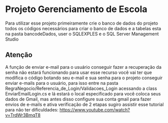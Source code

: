 # Projeto Gerenciamento de Escola 
Para utilizar esse projeto primeiramente crie o banco de dados do projeto todos os 
códigos necessários para criar o banco de dados e a tabelas esta na pasta bancodeDados,
user o SQLEXPLES e o SQL Server Management Studio
## Atenção 
A função de enviar e-mail para o usuário conseguir fazer a recuperação da senha não estará
funcionando para usar esse recurso você vai ter que modifica o código botando seu e-mail e 
sua senha para o projeto conseguir enviar e-mails para o usuário, para isso entre na 
pasta RegraNegocio/Referencia_de_Login/Validacoes_Login acessando a class EnviarEmailLogin.cs
e lá estará o local especificado para você coloca seus dados de Gmail, mas antes disso 
configure sua conta gmail para fazer envios de e-mails e ativa verificação de 2 etapas 
sugiro assistir esse tutorial para não ter dificuldades: https://www.youtube.com/watch?v=TrdWr3BmqT8

